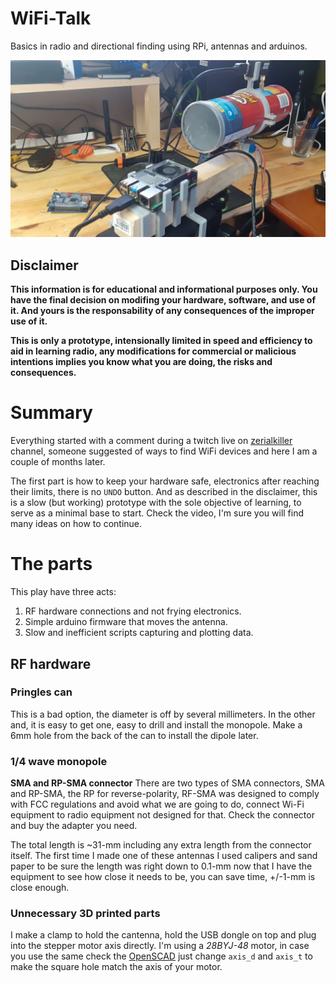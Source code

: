 # WiFi-Talk

Basics in radio and directional finding using RPi, antennas and arduinos.

![Cantenna](images/wifi-DF-prototype.jpg)

## Disclaimer

**This information is for educational and informational purposes only. 
You have the final decision on modifing your hardware, software, and use of it.
And yours is the responsability of any consequences of the improper use of it.**

**This is only a prototype, intensionally limited in speed and efficiency to
aid in learning radio, any modifications for commercial or malicious intentions
implies you know what you are doing, the risks and consequences.**


# Summary
Everything started with a comment during a twitch live on
[zerialkiller](https://www.twitch.tv/zerialkillerhacking) channel, someone
suggested of ways to find WiFi devices and here I am a couple of months later.

The first part is how to keep your hardware safe, electronics after reaching
their limits, there is no `UNDO` button. And as described in the disclaimer,
this is a slow (but working) prototype with the sole objective of learning,
to serve as a minimal base to start. Check the video,
I'm sure you will find many ideas on how to continue.


# The parts

This play have three acts:
1. RF hardware connections and not frying electronics.
2. Simple arduino firmware that moves the antenna.
3. Slow and inefficient scripts capturing and plotting data.


## RF hardware

### Pringles can

This is a bad option, the diameter is off by several millimeters. In the other
and, it is easy to get one, easy to drill and install the monopole. Make a 6mm
hole from the back of the can to install the dipole later.


### 1/4 wave monopole

**SMA and RP-SMA connector**
There are two types of SMA connectors, SMA and RP-SMA, the RP for
reverse-polarity, RF-SMA was designed to comply with FCC regulations and
avoid what we are going to do, connect Wi-Fi equipment to radio equipment not
designed for that. Check the connector and buy the adapter you need.

The total length is ~31-mm including any extra length from the connector
itself. The first time I made one of these antennas I used calipers and
sand paper to be sure the length was right down to 0.1-mm now that I have
the equipment to see how close it needs to be, you can save time,
+/-1-mm is close enough.


### Unnecessary 3D printed parts

I make a clamp to hold the cantenna, hold the USB dongle on top and plug into
the stepper motor axis directly. I'm using a *28BYJ-48* motor, in case you use
the same check the [OpenSCAD](wifi-DF-mount.scad) just change `axis_d` and `axis_t` to make the
square hole match the axis of your motor.
